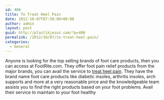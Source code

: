 ```yaml
---
id: 406
title: To Treat Heel Pain
date: 2012-10-07T07:50:00+00:00
author: admin
layout: post
guid: http://plaztikjezuz.com/?p=406
permalink: /2012/10/07/to-treat-heel-pain/
categories:
  - General
---
```

Anyone is looking for the top selling brands of foot care products, then you can access at FootRite.com. They offer foot pain relief products from the major brands, you can avail the service to [treat heel pain](http://www.footrite.com/). They have the brand name foot care products like diabetic insoles, arthritis insoles, arch supports and more at a very reasonable price and the knowledgeable team assists you to find the right products based on your foot problems. Avail their service to maintain to your foot healthy